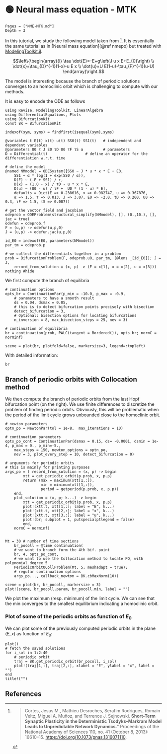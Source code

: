 # 🟢 Neural mass equation - MTK


```@contents
Pages = ["NME-MTK.md"]
Depth = 3
```

In this tutorial, we study the following model taken from [^Cortes]. It is essentially the same tutorial as in [Neural mass equation](@ref nmepo) but treated with [ModelingToolkit.jl](https://mtk.sciml.ai/stable/).

$$\left\{\begin{array}{l}
\tau \dot{E}=-E+g\left(J u x E+E_{0}\right) \\
\dot{x}=\tau_{D}^{-1}(1-x)-u E x \\
\dot{u}=U E(1-u)-\tau_{F}^{-1}(u-U)
\end{array}\right.$$


The model is interesting because the branch of periodic solutions converges to an homoclinic orbit which is challenging to compute with our methods.

It is easy to encode the ODE as follows

```@example TUTNMEMTK
using Revise, ModelingToolkit, LinearAlgebra
using DifferentialEquations, Plots
using BifurcationKit
const BK = BifurcationKit

indexof(sym, syms) = findfirst(isequal(sym),syms)

@variables t E(t) x(t) u(t) SS0(t) SS1(t) 	# independent and dependent variables
@parameters U0 τ J E0 τD U0 τF τS α    		# parameters
D = Differential(t) 				# define an operator for the differentiation w.r.t. time

# define the model
@named NMmodel = ODESystem([SS0 ~ J * u * x * E + E0,
	SS1 ~ α * log(1 + exp(SS0 / α)),
	D(E) ~ (-E + SS1) / τ,
	D(x) ~ (1.0 - x) / τD - u * x * E,
	D(u) ~ (U0 - u) / τF +  U0 * (1 - u) * E],
	defaults = Dict(E => 0.238616, x => 0.982747, u => 0.367876,
	α => 1.5, τ => 0.013, J => 3.07, E0 => -2.0, τD => 0.200, U0 => 0.3, τF => 1.5, τS => 0.007))

# get the vector field and jacobian
odeprob = ODEProblem(structural_simplify(NMmodel), [], (0.,10.), [], jac = true)
odefun = odeprob.f
F = (u,p) -> odefun(u,p,0)
J = (u,p) -> odefun.jac(u,p,0)

id_E0 = indexof(E0, parameters(NMmodel))
par_tm = odeprob.p

# we collect the differentials together in a problem
prob = BifurcationProblem(F, odeprob.u0, par_tm, (@lens _[id_E0]); J = J,
    record_from_solution = (x, p) -> (E = x[1], x = x[2], u = x[3]))
nothing #hide
```

We first compute the branch of equilibria

```@example TUTNMEMTK
# continuation options
opts_br = ContinuationPar(p_min = -10.0, p_max = -0.9,
	# parameters to have a smooth result
	ds = 0.04, dsmax = 0.05,
	# this is to detect bifurcation points precisely with bisection
	detect_bifurcation = 3,
	# Optional: bisection options for locating bifurcations
	n_inversion = 8, max_bisection_steps = 25, nev = 3)

# continuation of equilibria
br = continuation(prob, PALC(tangent = Bordered()), opts_br; normC = norminf)

scene = plot(br, plotfold=false, markersize=3, legend=:topleft)
```

With detailed information:

```@example TUTNMEMTK
br
```

## Branch of periodic orbits with Collocation method

We then compute the branch of periodic orbits from the last Hopf bifurcation point (on the right). We use finite differences to discretize the problem of finding periodic orbits. Obviously, this will be problematic when the period of the limit cycle grows unbounded close to the homoclinic orbit.

```@example TUTNMEMTK
# newton parameters
optn_po = NewtonPar(tol = 1e-8,  max_iterations = 10)

# continuation parameters
opts_po_cont = ContinuationPar(dsmax = 0.15, ds= -0.0001, dsmin = 1e-4, p_max = 0., p_min=-5.,
	max_steps = 150, newton_options = optn_po,
	nev = 3, plot_every_step = 10, detect_bifurcation = 0)

# arguments for periodic orbits
# this is mainly for printing purposes
args_po = (	record_from_solution = (x, p) -> begin
		xtt = get_periodic_orbit(p.prob, x, p.p)
		return (max = maximum(xtt[1,:]),
				min = minimum(xtt[1,:]),
				period = getperiod(p.prob, x, p.p))
	end,
	plot_solution = (x, p; k...) -> begin
		xtt = get_periodic_orbit(p.prob, x, p.p)
		plot!(xtt.t, xtt[1,:]; label = "E", k...)
		plot!(xtt.t, xtt[2,:]; label = "x", k...)
		plot!(xtt.t, xtt[3,:]; label = "u", k...)
		plot!(br; subplot = 1, putspecialptlegend = false)
		end,
	normC = norminf)


Mt = 30 # number of time sections
	br_pocoll = @time continuation(
	# we want to branch form the 4th bif. point
	br, 4, opts_po_cont,
	# we want to use the Collocation method to locate PO, with polynomial degree 5
	PeriodicOrbitOCollProblem(Mt, 5; meshadapt = true);
	# regular continuation options
	args_po..., callback_newton = BK.cbMaxNorm(10))

scene = plot(br, br_pocoll, markersize = 3)
plot!(scene, br_pocoll.param, br_pocoll.min, label = "")
```

We plot the maximum (resp. minimum) of the limit cycle. We can see that the min converges to the smallest equilibrium indicating a homoclinic orbit.

### Plot of some of the periodic orbits as function of $E_0$

We can plot some of the previously computed periodic orbits in the plane $(E,x)$ as function of $E_0$:

```@example TUTNMEMTK
plot()
# fetch the saved solutions
for i_sol in 1:2:40
	# periodic orbit
	traj = BK.get_periodic_orbit(br_pocoll, i_sol)
	plot!(traj[1,:], traj[2,:], xlabel = "E", ylabel = "x", label = "")
end
title!("")
```

## References

[^Cortes]:> Cortes, Jesus M., Mathieu Desroches, Serafim Rodrigues, Romain Veltz, Miguel A. Muñoz, and Terrence J. Sejnowski. **Short-Term Synaptic Plasticity in the Deterministic Tsodyks–Markram Model Leads to Unpredictable Network Dynamics.**” Proceedings of the National Academy of Sciences 110, no. 41 (October 8, 2013): 16610–15. https://doi.org/10.1073/pnas.1316071110.
